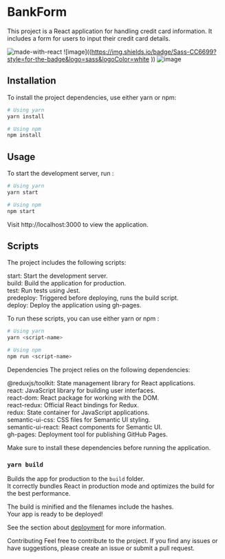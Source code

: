 # BankForm

This project is a React application for handling credit card information. It includes a form for users to input their credit card details.

![made-with-react](https://img.shields.io/badge/-ReactJs-61DAFB?style=for-the-badge&logo=react&logoColor=FFFFFF)
![image]((https://img.shields.io/badge/Sass-CC6699?style=for-the-badge&logo=sass&logoColor=white
))
![image]({BadgeURLHere})

## Installation

To install the project dependencies, use either yarn or npm:

```bash
# Using yarn
yarn install

# Using npm
npm install
```

## Usage

To start the development server, run :

```bash
# Using yarn
yarn start

# Using npm
npm start
```

Visit http://localhost:3000 to view the application.

## Scripts

The project includes the following scripts:

start: Start the development server.<br>
build: Build the application for production.<br>
test: Run tests using Jest.<br>
predeploy: Triggered before deploying, runs the build script.<br>
deploy: Deploy the application using gh-pages.<br>

To run these scripts, you can use either yarn or npm :

```bash
# Using yarn
yarn <script-name>

# Using npm
npm run <script-name>
```

Dependencies
The project relies on the following dependencies:

@reduxjs/toolkit: State management library for React applications.<br>
react: JavaScript library for building user interfaces.<br>
react-dom: React package for working with the DOM.<br>
react-redux: Official React bindings for Redux.<br>
redux: State container for JavaScript applications.<br>
semantic-ui-css: CSS files for Semantic UI styling.<br>
semantic-ui-react: React components for Semantic UI.<br>
gh-pages: Deployment tool for publishing GitHub Pages.<br>

Make sure to install these dependencies before running the application.

### `yarn build`

Builds the app for production to the `build` folder.\
It correctly bundles React in production mode and optimizes the build for the best performance.

The build is minified and the filenames include the hashes.\
Your app is ready to be deployed!

See the section about [deployment](https://facebook.github.io/create-react-app/docs/deployment) for more information.



Contributing
Feel free to contribute to the project. If you find any issues or have suggestions, please create an issue or submit a pull request.


